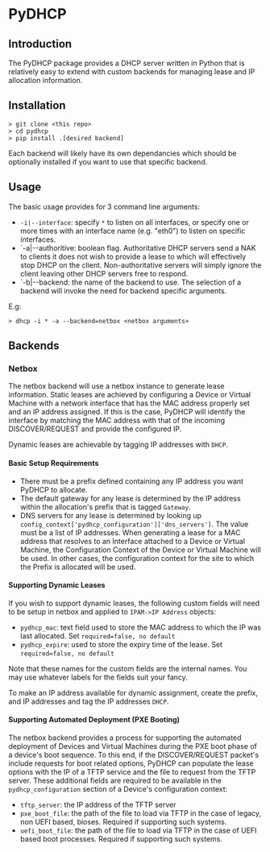 # PyDHCP

## Introduction

The PyDHCP package provides a DHCP server written in Python that is relatively easy to extend with custom backends for managing lease and IP allocation information.

## Installation

```
> git clone <this repo>
> cd pydhcp
> pip install .[desired backend]
```

Each backend will likely have its own dependancies which should be optionally installed if you want to use that specific backend.

## Usage

The basic usage provides for 3 command line arguments:
 * `-i|--interface`: specify `*` to listen on all interfaces, or specify one or more times with an interface name (e.g. "eth0") to listen on specific interfaces.
 * `-a|--authoritive: boolean flag. Authoritative DHCP servers send a NAK to clients it does not wish to provide a lease to which will effectively stop DHCP on the client.  Non-authoritative servers will simply ignore the client leaving other DHCP servers free to respond.
 * `-b|--backend: the name of the backend to use.  The selection of a backend will invoke the need for backend specific arguments.
 
E.g:
```
> dhcp -i * -a --backend=netbox <netbox arguments>
```
 
## Backends
 
### Netbox
 
The netbox backend will use a netbox instance to generate lease information.  Static leases are achieved by configuring a Device or Virtual Machine with a network interface that has the MAC address properly set and an IP address assigned.  If this is the case, PyDHCP will identify the interface by matching the MAC address with that of the incoming DISCOVER/REQUEST and provide the configured IP.

Dynamic leases are achievable by tagging IP addresses with `DHCP`.

#### Basic Setup Requirements

 * There must be a prefix defined containing any IP address you want PyDHCP to allocate.
 * The default gateway for any lease is determined by the IP address within the allocation's prefix that is tagged `Gateway`.
 * DNS servers for any lease is determined by looking up `config_context['pydhcp_configuration']['dns_servers']`.  The value must be a list of IP addresses.  When generating a lease for a MAC address that resolves to an Interface attached to a Device or Virtual Machine, the Configuration Context of the Device or Virtual Machine will be used.  In other cases, the configuration context for the site to which the Prefix is allocated will be used.

#### Supporting Dynamic Leases
If you wish to support dynamic leases, the following custom fields will need to be setup in netbox and applied to `IPAM->IP Address` objects:
 * `pydhcp_mac`: text field used to store the MAC address to which the IP was last allocated. Set `required=false, no default`
 * `pydhcp_expire`: used to store the expiry time of the lease. Set `required=false, no default`
 
Note that these names for the custom fields are the internal names.  You may use whatever labels for the fields suit your fancy.

To make an IP address available for dynamic assignment, create the prefix, and IP addresses and tag the IP addresses `DHCP`.

#### Supporting Automated Deployment (PXE Booting)

The netbox backend provides a process for supporting the automated deployment of Devices and Virtual Machines during the PXE boot phase of a device's boot sequence.  To this end, if the DISCOVER/REQUEST packet's include requests for boot related options, PyDHCP can populate the lease options with the IP of a TFTP service and the file to request from the TFTP server.  These additional fields are required to be available in the `pydhcp_configuration` section of a Device's configuration context:
 * `tftp_server`: the IP address of the TFTP server
 * `pxe_boot_file`: the path of the file to load via TFTP in the case of legacy, non UEFI based, bioses.  Required if supporting such systems.
 * `uefi_boot_file`: the path of the file to load via TFTP in the case of UEFI based boot processes.  Required if supporting such systems.


